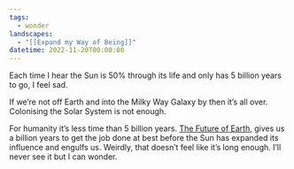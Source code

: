 ```yaml
---
tags:
  - wonder
landscapes:
  - "[[Expand my Way of Being]]"
datetime: 2022-11-20T00:00:00
---
```

Each time I hear the Sun is 50% through its life and only has 5 billion years to go, I feel sad.

If we’re not off Earth and into the Milky Way Galaxy by then it’s all over. Colonising the Solar System is not enough.

For humanity it’s less time than 5 billion years. [The Future of Earth](https://en.wikipedia.org/wiki/Future_of_Earth), gives us a billion years to get the job done at best before the Sun has expanded its influence and engulfs us. Weirdly, that doesn’t feel like it’s long enough. I’ll never see it but I can wonder.
